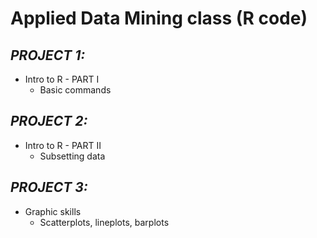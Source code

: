 # **Applied Data Mining class (R code)**

## *PROJECT 1:*

   * Intro to R - PART I
      * Basic commands

## *PROJECT 2:*

   * Intro to R - PART II
      * Subsetting data

## *PROJECT 3:*

   * Graphic skills
      * Scatterplots, lineplots, barplots


